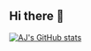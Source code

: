 ## Hi there 👋

[![AJ's GitHub stats](https://github-readme-stats.vercel.app/api?username=ajhyperbit&show_icons=true&theme=radical)](https://github.com/ajhyperbit/github-readme-stats)


<!--
**ajhyperbit/AJHyperBit** is a ✨ _special_ ✨ repository because its `README.md` (this file) appears on your GitHub profile.

Here are some ideas to get you started:

- 🔭 I’m currently working on ...
- 🌱 I’m currently learning ...
- 👯 I’m looking to collaborate on ...
- 🤔 I’m looking for help with ...
- 💬 Ask me about ...
- 📫 How to reach me: ...
- 😄 Pronouns: ...
- ⚡ Fun fact: ...
-->
